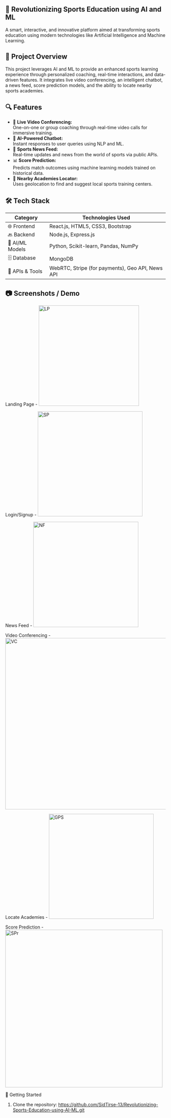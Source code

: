 ## 🧠 Revolutionizing Sports Education using AI and ML
A smart, interactive, and innovative platform aimed at transforming sports education using modern technologies like Artificial Intelligence and Machine Learning.


## 📌 Project Overview
This project leverages AI and ML to provide an enhanced sports learning experience through personalized coaching, real-time interactions, and data-driven features. It integrates live video conferencing, an intelligent chatbot, a news feed, score prediction models, and the ability to locate nearby sports academies.


## 🔍 Features
- 🎥 **Live Video Conferencing:**  
  One-on-one or group coaching through real-time video calls for immersive training.
- 🤖 **AI-Powered Chatbot:**  
  Instant responses to user queries using NLP and ML.
- 📰 **Sports News Feed:**  
  Real-time updates and news from the world of sports via public APIs.
- 📊 **Score Prediction:**  
  Predicts match outcomes using machine learning models trained on historical data.
- 📍 **Nearby Academies Locator:**  
  Uses geolocation to find and suggest local sports training centers.

## 🛠️ Tech Stack

| Category          | Technologies Used                                 |
|------------------ |---------------------------------------------------|
| 🌐 Frontend       | React.js, HTML5, CSS3, Bootstrap                 |
| 🔙 Backend        | Node.js, Express.js                              |
| 🧠 AI/ML Models   | Python, Scikit-learn, Pandas, NumPy              |
| 🗄️ Database       | MongoDB                                          |
| 🔗 APIs & Tools   | WebRTC, Stripe (for payments), Geo API, News API |

## 📷 Screenshots / Demo

Landing Page       - <img width="315" alt="LP" src="https://github.com/user-attachments/assets/4fe43d21-5e9b-430e-b0cc-82e111694bbc" />

Login/Signup       - <img width="329" alt="SP" src="https://github.com/user-attachments/assets/75c5f113-ed91-48c2-969c-bb876950ed5f" />

News Feed          - <img width="330" alt="NF" src="https://github.com/user-attachments/assets/0f1c7769-cf87-4441-b860-86dfd440897c" />

Video Conferencing - <img width="537" alt="VC" src="https://github.com/user-attachments/assets/db99c967-8fb5-422f-b62e-2480425a5baf" />

Locate Academies   - <img width="329" alt="GPS" src="https://github.com/user-attachments/assets/9983392e-90dd-4f11-be45-8d74e0827943" />

Score Prediction   - <img width="494" alt="SPr" src="https://github.com/user-attachments/assets/68e33784-cd52-42e3-bd13-720bda8bc37e" />


🚀 Getting Started

1. Clone the repository:
https://github.com/SidTirse-13/Revolutionizing-Sports-Education-using-AI-ML.git
